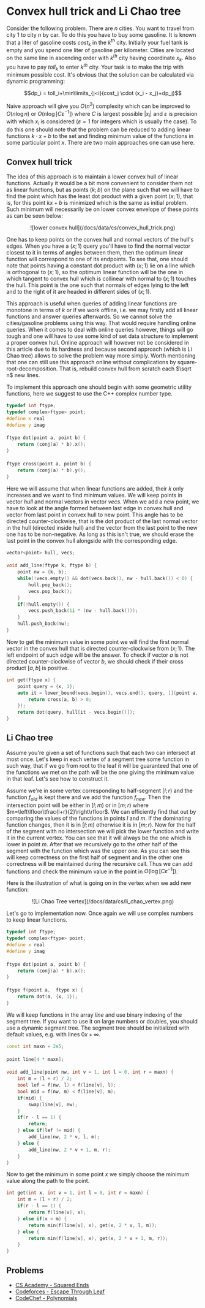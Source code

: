 # Convex hull trick and Li Chao tree

Consider the following problem. There are $n$ cities. You want to travel from city $1$ to city $n$ by car. To do this you have to buy some gasoline. It is known that a liter of gasoline costs $cost_k$ in the $k^{th}$ city. Initially your fuel tank is empty and you spend one liter of gasoline per kilometer. Cities are located on the same line in ascending order with $k^{th}$ city having coordinate $x_k$. Also you have to pay $toll_k$ to enter $k^{th}$ city. Your task is to make the trip with minimum possible cost. It's obvious that the solution can be calculated via dynamic programming:

$$dp_i = toll_i+\min\limits_{j<i}(cost_j \cdot (x_i - x_j)+dp_j)$$

Naive approach will give you $O(n^2)$ complexity which can be improved to $O(n \log n)$ or $O(n \log [C \varepsilon^{-1}])$ where $C$ is largest possible $|x_i|$ and $\varepsilon$ is precision with which $x_i$ is considered ($\varepsilon = 1$ for integers which is usually the case). To do this one should note that the problem can be reduced to adding linear functions $k \cdot x + b$ to the set and finding minimum value of the functions in some particular point $x$. There are two main approaches one can use here.

## Convex hull trick

The idea of this approach is to maintain a lower convex hull of linear functions.
Actually it would be a bit more convenient to consider them not as linear functions, but as points $(k;b)$ on the plane such that we will have to find the point which has the least dot product with a given point $(x;1)$, that is, for this point $kx+b$ is minimized which is the same as initial problem.
Such minimum will necessarily be on lower convex envelope of these points as can be seen below:

<center> ![lower convex hull](/docs/data/cs/convex_hull_trick.png) </center>

One has to keep points on the convex hull and normal vectors of the hull's edges.
When you have a $(x;1)$ query you'll have to find the normal vector closest to it in terms of angles between them, then the optimum linear function will correspond to one of its endpoints.
To see that, one should note that points having a constant dot product with $(x;1)$ lie on a line which is orthogonal to $(x;1)$, so the optimum linear function will be the one in which tangent to convex hull which is collinear with normal to $(x;1)$ touches the hull.
This point is the one such that normals of edges lying to the left and to the right of it are headed in different sides of $(x;1)$.

This approach is useful when queries of adding linear functions are monotone in terms of $k$ or if we work offline, i.e. we may firstly add all linear functions and answer queries afterwards.
So we cannot solve the cities/gasoline problems using this way.
That would require handling online queries.
When it comes to deal with online queries however, things will go tough and one will have to use some kind of set data structure to implement a proper convex hull.
Online approach will however not be considered in this article due to its hardness and because second approach (which is Li Chao tree) allows to solve the problem way more simply.
Worth mentioning that one can still use this approach online without complications by square-root-decomposition.
That is, rebuild convex hull from scratch each $\sqrt n$ new lines.

To implement this approach one should begin with some geometric utility functions, here we suggest to use the C++ complex number type.

```cpp
typedef int ftype;
typedef complex<ftype> point;
#define x real
#define y imag

ftype dot(point a, point b) {
    return (conj(a) * b).x();
}

ftype cross(point a, point b) {
    return (conj(a) * b).y();
}
```

Here we will assume that when linear functions are added, their $k$ only increases and we want to find minimum values.
We will keep points in vector $hull$ and normal vectors in vector $vecs$.
When we add a new point, we have to look at the angle formed between last edge in convex hull and vector from last point in convex hull to new point.
This angle has to be directed counter-clockwise, that is the dot product of the last normal vector in the hull (directed inside hull) and the vector from the last point to the new one has to be non-negative.
As long as this isn't true, we should erase the last point in the convex hull alongside with the corresponding edge.

```cpp
vector<point> hull, vecs;

void add_line(ftype k, ftype b) {
    point nw = {k, b};
    while(!vecs.empty() && dot(vecs.back(), nw - hull.back()) < 0) {
        hull.pop_back();
        vecs.pop_back();
    }
    if(!hull.empty()) {
        vecs.push_back(1i * (nw - hull.back()));
    }
    hull.push_back(nw);
}

```

Now to get the minimum value in some point we will find the first normal vector in the convex hull that is directed counter-clockwise from $(x;1)$. The left endpoint of such edge will be the answer. To check if vector $a$ is not directed counter-clockwise of vector $b$, we should check if their cross product $[a,b]$ is positive.

```cpp
int get(ftype x) {
    point query = {x, 1};
    auto it = lower_bound(vecs.begin(), vecs.end(), query, [](point a, point b) {
        return cross(a, b) > 0;
    });
    return dot(query, hull[it - vecs.begin()]);
}
```

## Li Chao tree

Assume you're given a set of functions such that each two can intersect at most once. Let's keep in each vertex of a segment tree some function in such way, that if we go from root to the leaf it will be guaranteed that one of the functions we met on the path will be the one giving the minimum value in that leaf. Let's see how to construct it.

Assume we're in some vertex corresponding to half-segment $[l;r)$ and the function $f_{old}$ is kept there and we add the function $f_{new}$. Then the intersection point will be either in $[l;m)$ or in $[m;r)$ where $m=\left\lfloor\tfrac{l+r}{2}\right\rfloor$. We can efficiently find that out by comparing the values of the functions in points $l$ and $m$. If the dominating function changes, then it is in $[l;m)$ otherwise it is in $[m;r)$. Now for the half of the segment with no intersection we will pick the lower function and write it in the current vertex. You can see that it will always be the one which is lower in point $m$. After that we recursively go to the other half of the segment with the function which was the upper one. As you can see this will keep correctness on the first half of segment and in the other one correctness will be maintained during the recursive call. Thus we can add functions and check the minimum value in the point in $O(\log [C\varepsilon^{-1}])$.

Here is the illustration of what is going on in the vertex when we add new function:

<center>![Li Chao Tree vertex](/docs/data/cs/li_chao_vertex.png)</center>

Let's go to implementation now. Once again we will use complex numbers to keep linear functions.

```cpp lichaotree_line_definition
typedef int ftype;
typedef complex<ftype> point;
#define x real
#define y imag

ftype dot(point a, point b) {
    return (conj(a) * b).x();
}

ftype f(point a,  ftype x) {
    return dot(a, {x, 1});
}
```

We will keep functions in the array $line$ and use binary indexing of the segment tree. If you want to use it on large numbers or doubles, you should use a dynamic segment tree.
The segment tree should be initialized with default values, e.g. with lines $0x + \infty$.

```cpp lichaotree_addline
const int maxn = 2e5;

point line[4 * maxn];

void add_line(point nw, int v = 1, int l = 0, int r = maxn) {
    int m = (l + r) / 2;
    bool lef = f(nw, l) < f(line[v], l);
    bool mid = f(nw, m) < f(line[v], m);
    if(mid) {
        swap(line[v], nw);
    }
    if(r - l == 1) {
        return;
    } else if(lef != mid) {
        add_line(nw, 2 * v, l, m);
    } else {
        add_line(nw, 2 * v + 1, m, r);
    }
}
```

Now to get the minimum in some point $x$ we simply choose the minimum value along the path to the point.

```cpp lichaotree_getminimum
int get(int x, int v = 1, int l = 0, int r = maxn) {
    int m = (l + r) / 2;
    if(r - l == 1) {
        return f(line[v], x);
    } else if(x < m) {
        return min(f(line[v], x), get(x, 2 * v, l, m));
    } else {
        return min(f(line[v], x), get(x, 2 * v + 1, m, r));
    }
}
```

## Problems

* [CS Academy - Squared Ends](https://csacademy.com/contest/archive/task/squared-ends)
* [Codeforces - Escape Through Leaf](http://codeforces.com/contest/932/problem/F)
* [CodeChef - Polynomials](https://www.codechef.com/NOV17/problems/POLY)
